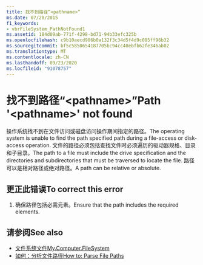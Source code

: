 ```yaml
---
title: 找不到路径“<pathname>”
ms.date: 07/20/2015
f1_keywords:
- vbrFileSystem_PathNotFound1
ms.assetid: 184d09ab-771f-4298-bd71-94b33efc325b
ms.openlocfilehash: c9b10aecd906b0a132f3c34d5f4d9c085ff96b32
ms.sourcegitcommit: bf5c5850654187705bc94cc40ebfb62fe346ab02
ms.translationtype: MT
ms.contentlocale: zh-CN
ms.lasthandoff: 09/23/2020
ms.locfileid: "91078757"
---
```

# <a name="path-pathname-not-found"></a><span data-ttu-id="dafc9-102">找不到路径“\<pathname>”</span><span class="sxs-lookup"><span data-stu-id="dafc9-102">Path '\<pathname>' not found</span></span>

<span data-ttu-id="dafc9-103">操作系统找不到在文件访问或磁盘访问操作期间指定的路径。</span><span class="sxs-lookup"><span data-stu-id="dafc9-103">The operating system is unable to find the path specified path during a file-access or disk-access operation.</span></span> <span data-ttu-id="dafc9-104">文件的路径必须包括查找文件时必须遍历的驱动器规格、目录和子目录。</span><span class="sxs-lookup"><span data-stu-id="dafc9-104">The path to a file must include the drive specification and the directories and subdirectories that must be traversed to locate the file.</span></span> <span data-ttu-id="dafc9-105">路径可以是相对路径或绝对路径。</span><span class="sxs-lookup"><span data-stu-id="dafc9-105">A path can be relative or absolute.</span></span>  
  
## <a name="to-correct-this-error"></a><span data-ttu-id="dafc9-106">更正此错误</span><span class="sxs-lookup"><span data-stu-id="dafc9-106">To correct this error</span></span>  
  
1. <span data-ttu-id="dafc9-107">确保路径包括必需元素。</span><span class="sxs-lookup"><span data-stu-id="dafc9-107">Ensure that the path includes the required elements.</span></span>  
  
## <a name="see-also"></a><span data-ttu-id="dafc9-108">请参阅</span><span class="sxs-lookup"><span data-stu-id="dafc9-108">See also</span></span>

- [<span data-ttu-id="dafc9-109">文件系统文件</span><span class="sxs-lookup"><span data-stu-id="dafc9-109">My.Computer.FileSystem</span></span>](xref:Microsoft.VisualBasic.FileIO.FileSystem)
- [<span data-ttu-id="dafc9-110">如何：分析文件路径</span><span class="sxs-lookup"><span data-stu-id="dafc9-110">How to: Parse File Paths</span></span>](../developing-apps/programming/drives-directories-files/how-to-parse-file-paths.md)
